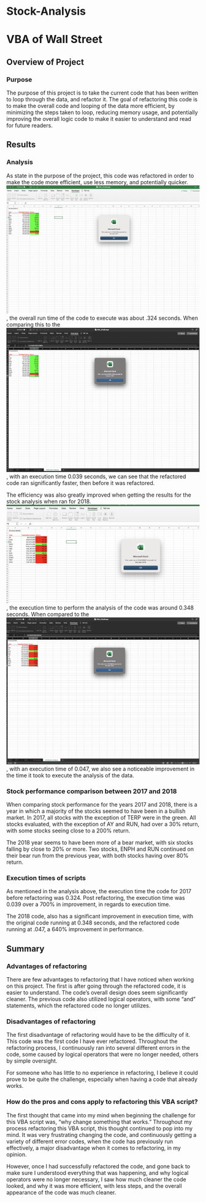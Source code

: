 # Stock-Analysis
# VBA of Wall Street

## Overview of Project

### Purpose

The purpose of this project is to take the current code that has been written to loop through the data, and refactor it. The goal of refactoring this code is to make the overall code and looping of the data more efficient, by minimizing the steps taken to loop, reducing memory usage, and potentially improving the overall logic code to make it easier to understand and read for future readers. 

## Results

### Analysis

As state in the purpose of the project, this code was refactored in order to make the code more efficient, use less memory, and potentially quicker. ![As can be seen in the pop-message for the original 2017 code](VBA_Challenge_2017_originalcode.png), the overall run time of the code to execute was about .324 seconds. When comparing this to the ![2017 refactored code](VBA_Challenge_2017.png), with an execution time 0.039 seconds, we can see that the refactored code ran significantly faster, then before it was refactored.

 The efficiency was also greatly improved when getting the results for the stock analysis when ran for 2018. ![As can be seen in the pop-message for the original 2018 code](VBA_Challenge_2018_originalcode.png), the execution time to perform the analysis of the code was around 0.348 seconds. When compared to the 
![2018 refactored code](VBA_Challenge_2018.png), with an execution time of 0.047, we also see a noticeable improvement in the time it took to execute the analysis of the data. 

### Stock performance comparison between 2017 and 2018

When comparing stock performance for the years 2017 and 2018, there is a year in which a majority of the stocks seemed to have been in a bullish market. In 2017, all stocks with the exception of TERP were in the green. All stocks evaluated, with the exception of AY and RUN, had over a 30% return, with some stocks seeing close to a 200% return.

The 2018 year seems to have been more of a bear market, with six stocks falling by close to 20% or more. Two stocks, ENPH and RUN continued on their bear run from the previous year, with both stocks having over 80% return.

### Execution times of scripts
As mentioned in the analysis above, the execution time the code for 2017 before refactoring was 0.324. Post refactoring, the execution time was 0.039 over a 700% in improvement, in regards to execution time.

The 2018 code, also has a significant improvement in execution time, with the original code running at 0.348 seconds, and the refactored code running at .047, a 640% improvement in performance. 

## Summary

### Advantages of refactoring
There are few advantages to refactoring that I have noticed when working on this project. The first is after going through the refactored code, it is easier to understand. The code’s overall design does seem significantly cleaner. The previous code also utilized logical operators, with some “and” statements, which the refactored code no longer utilizes. 

### Disadvantages of refactoring
The first disadvantage of refactoring would have to be the difficulty of it. This code was the first code I have ever refactored. Throughout the refactoring process, I continuously ran into several different errors in the code, some caused by logical operators that were no longer needed, others by simple oversight. 

For someone who has little to no experience in refactoring, I believe it could prove to be quite the challenge, especially when having a code that already works.


### How do the pros and cons apply to refactoring this VBA script?
The first thought that came into my mind when beginning the challenge for this VBA script was, “why change something that works.” Throughout my process refactoring this VBA script, this thought continued to pop into my mind. It was very frustrating changing the code, and continuously getting a variety of different error codes, when the code has previously run effectively, a major disadvantage when it comes to refactoring, in my opinion.

However, once I had successfully refactored the code, and gone back to make sure I understood everything that was happening, and why logical operators were no longer necessary, I saw how much cleaner the code looked, and why it was more efficient, with less steps, and the overall appearance of the code was much cleaner.


